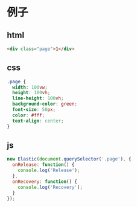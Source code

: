 # 例子

## html

```html
<div class="page">1</div>
```

## css

```css
.page {
  width: 100vw;
  height: 100vh;
  line-height: 100vh;
  background-color: green;
  font-size: 50px;
  color: #fff;
  text-align: center;
}
```

## js

```javascript
new Elastic(document.querySelector('.page'), {
  onRelease: function() {
    console.log('Release');
  },
  onRecovery: function() {
    console.log('Recovery');
  }
});
```